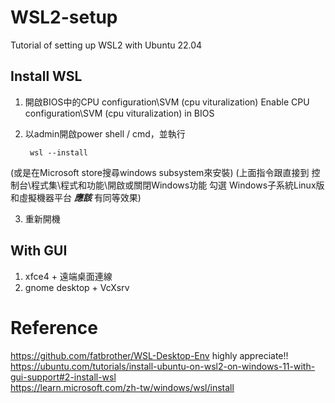 # WSL2-setup
Tutorial of setting up WSL2 with Ubuntu 22.04

## Install WSL
1. 開啟BIOS中的CPU configuration\SVM (cpu vituralization)   Enable CPU configuration\SVM (cpu vituralization) in BIOS  
2. 以admin開啟power shell / cmd，並執行

        wsl --install
(或是在Microsoft store搜尋windows subsystem來安裝)
(上面指令跟直接到 控制台\程式集\程式和功能\開啟或關閉Windows功能 勾選 Windows子系統Linux版和虛擬機器平台 _**應該**_ 有同等效果)

3. 重新開機



## With GUI

1. xfce4 + 遠端桌面連線
2. gnome desktop + VcXsrv



# Reference
https://github.com/fatbrother/WSL-Desktop-Env highly appreciate!!  
https://ubuntu.com/tutorials/install-ubuntu-on-wsl2-on-windows-11-with-gui-support#2-install-wsl  
https://learn.microsoft.com/zh-tw/windows/wsl/install






